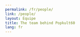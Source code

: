 ```yaml
---
permalink: /fr/people/
link: /people/
layout: Équipe
title: The team behind Popkult60
lang: fr
---
```

